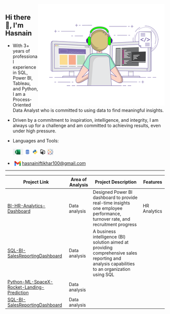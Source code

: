 <animated-image data-catalyst="" style="float: right; width: 400px;">
  <a target="_blank" rel="noopener noreferrer" href="https://github.com/hasnainiftikhar/hasnainiftikhar/blob/main/workgif.gif?raw=true" data-target="animated-image.originalLink">
    <img align="right" alt="GIF" src="https://github.com/hasnainiftikhar/hasnainiftikhar/blob/main/workgif.gif?raw=true" height="320" style="max-width: 100%; display: inline-block;" data-target="animated-image.originalImage">
  </a>
</animated-image>

## Hi there 👋, I'm Hasnain

- With 3+ years of professional experience in SQL, Power BI, Tableau, and Python, I am a Process-Oriented Data Analyst who is committed to using data to find meaningful insights.

- Driven by a commitment to inspiration, intelligence, and integrity, I am always up for a challenge and am committed to achieving results, even under high pressure.

- Languages and Tools: <br><br>
<a href="#"><img height="20" src="https://github.com/hasnainiftikhar/hasnainiftikhar/blob/main/excel.jpg" style="max-width: 100%;"></a>
<a href="#"><img height="20" src="https://raw.githubusercontent.com/github/explore/80688e429a7d4ef2fca1e82350fe8e3517d3494d/topics/sql/sql.png" style="max-width: 100%;"></a>
<a href="#"><img height="20" src="https://raw.githubusercontent.com/github/explore/80688e429a7d4ef2fca1e82350fe8e3517d3494d/topics/python/python.png" style="max-width: 100%;"></a>
<a href="#"><img height="20" src="https://github.com/hasnainiftikhar/hasnainiftikhar/blob/main/powerbi.png" style="max-width: 100%;"></a>
<a href="#"><img height="20" src="https://github.com/hasnainiftikhar/hasnainiftikhar/blob/main/tableu.png" style="max-width: 100%;"></a>

- <a href="mailto:hasnainiftikhar100@gmail.com"><img height="15" src="https://github.com/hasnainiftikhar/hasnainiftikhar/blob/main/gmail1.png" style="max-width: 100%; margin-left: 5px; vertical-align: middle;"></a> hasnainiftikhar100@gmail.com

----------------

|    Project Link    |    Area of Analysis    |    Project Description    |    Features    |
|    ---    |    ---   |    ---    |    ---    |
| <a href = "https://github.com/hasnainiftikhar/BI-HR-Analytics-Dashboard"> BI-HR-Analytics-Dashboard </a>  |   Data analysis   |   Designed Power BI dashboard to provide real-time insights one employee performance, turnover rate, and recruitment progress   |   HR Analytics   |
| <a href = "https://github.com/hasnainiftikhar/SQL-BI-SalesReportingDashboard"> SQL-BI-SalesReportingDashboard </a>   |   Data analysis   |   A business intelligence (BI) solution aimed at providing comprehensive sales reporting and analysis capabilities to an organization using SQL
| <a href = "https://github.com/hasnainiftikhar/Python-ML-SpaceX-Rocket-Landing-Prediction"> Python-ML-SpaceX-Rocket-Landing-Prediction </a>   |   Data analysis   |   
| <a href = "https://github.com/hasnainiftikhar/SQL-BI-SalesReportingDashboard"> SQL-BI-SalesReportingDashboard </a>   |   Data analysis   |
